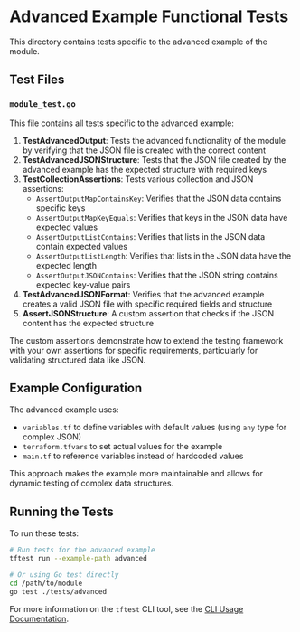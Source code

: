 # Advanced Example Functional Tests

This directory contains tests specific to the advanced example of the module.

## Test Files

### `module_test.go`

This file contains all tests specific to the advanced example:

1. **TestAdvancedOutput**: Tests the advanced functionality of the module by verifying that the JSON file is created with the correct content
2. **TestAdvancedJSONStructure**: Tests that the JSON file created by the advanced example has the expected structure with required keys
3. **TestCollectionAssertions**: Tests various collection and JSON assertions:
   - `AssertOutputMapContainsKey`: Verifies that the JSON data contains specific keys
   - `AssertOutputMapKeyEquals`: Verifies that keys in the JSON data have expected values
   - `AssertOutputListContains`: Verifies that lists in the JSON data contain expected values
   - `AssertOutputListLength`: Verifies that lists in the JSON data have the expected length
   - `AssertOutputJSONContains`: Verifies that the JSON string contains expected key-value pairs
4. **TestAdvancedJSONFormat**: Verifies that the advanced example creates a valid JSON file with specific required fields and structure
5. **AssertJSONStructure**: A custom assertion that checks if the JSON content has the expected structure

The custom assertions demonstrate how to extend the testing framework with your own assertions for specific requirements, particularly for validating structured data like JSON.

## Example Configuration

The advanced example uses:
- `variables.tf` to define variables with default values (using `any` type for complex JSON)
- `terraform.tfvars` to set actual values for the example
- `main.tf` to reference variables instead of hardcoded values

This approach makes the example more maintainable and allows for dynamic testing of complex data structures.

## Running the Tests

To run these tests:

```bash
# Run tests for the advanced example
tftest run --example-path advanced

# Or using Go test directly
cd /path/to/module
go test ./tests/advanced
```

For more information on the `tftest` CLI tool, see the [CLI Usage Documentation](../../../docs/CLI_USAGE.md).